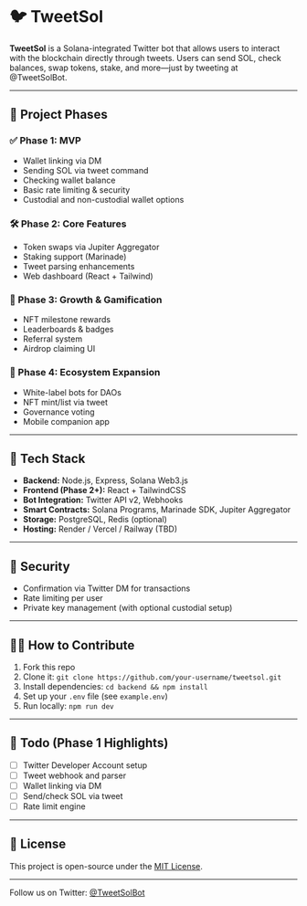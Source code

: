 # 🐦 TweetSol

**TweetSol** is a Solana-integrated Twitter bot that allows users to interact with the blockchain directly through tweets. Users can send SOL, check balances, swap tokens, stake, and more—just by tweeting at @TweetSolBot.

---

## 🚀 Project Phases

### ✅ Phase 1: MVP
- Wallet linking via DM
- Sending SOL via tweet command
- Checking wallet balance
- Basic rate limiting & security
- Custodial and non-custodial wallet options

### 🛠️ Phase 2: Core Features
- Token swaps via Jupiter Aggregator
- Staking support (Marinade)
- Tweet parsing enhancements
- Web dashboard (React + Tailwind)

### 🌱 Phase 3: Growth & Gamification
- NFT milestone rewards
- Leaderboards & badges
- Referral system
- Airdrop claiming UI

### 🔗 Phase 4: Ecosystem Expansion
- White-label bots for DAOs
- NFT mint/list via tweet
- Governance voting
- Mobile companion app

---

## 🧠 Tech Stack

- **Backend:** Node.js, Express, Solana Web3.js
- **Frontend (Phase 2+):** React + TailwindCSS
- **Bot Integration:** Twitter API v2, Webhooks
- **Smart Contracts:** Solana Programs, Marinade SDK, Jupiter Aggregator
- **Storage:** PostgreSQL, Redis (optional)
- **Hosting:** Render / Vercel / Railway (TBD)

---

## 🔐 Security

- Confirmation via Twitter DM for transactions
- Rate limiting per user
- Private key management (with optional custodial setup)

---

## 👨‍💻 How to Contribute

1. Fork this repo
2. Clone it: `git clone https://github.com/your-username/tweetsol.git`
3. Install dependencies: `cd backend && npm install`
4. Set up your `.env` file (see `example.env`)
5. Run locally: `npm run dev`

---

## 📌 Todo (Phase 1 Highlights)

- [ ] Twitter Developer Account setup
- [ ] Tweet webhook and parser
- [ ] Wallet linking via DM
- [ ] Send/check SOL via tweet
- [ ] Rate limit engine

---

## 📄 License

This project is open-source under the [MIT License](LICENSE).

---

Follow us on Twitter: [@TweetSolBot](https://twitter.com/TweetSolBot)

